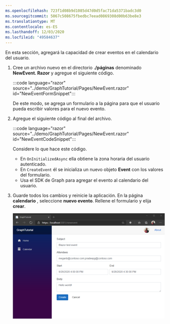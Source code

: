 ```yaml
---
ms.openlocfilehash: 723f1d08b9d1085d47d0d5fac71da5371badc3d0
ms.sourcegitcommit: 5067c508675fbedbc7eead0869308d00b63be8e3
ms.translationtype: MT
ms.contentlocale: es-ES
ms.lasthandoff: 12/03/2020
ms.locfileid: "49584637"
---
```

<!-- markdownlint-disable MD002 MD041 -->

En esta sección, agregará la capacidad de crear eventos en el calendario del usuario.

1. Cree un archivo nuevo en el directorio **./páginas** denominado **NewEvent. Razor** y agregue el siguiente código.

    :::code language="razor" source="../demo/GraphTutorial/Pages/NewEvent.razor" id="NewEventFormSnippet":::

    De este modo, se agrega un formulario a la página para que el usuario pueda escribir valores para el nuevo evento.

1. Agregue el siguiente código al final del archivo.

    :::code language="razor" source="../demo/GraphTutorial/Pages/NewEvent.razor" id="NewEventCodeSnippet":::

    Considere lo que hace este código.

    - En `OnInitializedAsync` ella obtiene la zona horaria del usuario autenticado.
    - En `CreateEvent` él se inicializa un nuevo objeto **Event** con los valores del formulario.
    - Usa el SDK de Graph para agregar el evento al calendario del usuario.

1. Guarde todos los cambios y reinicie la aplicación. En la página **calendario** , seleccione **nuevo evento**. Rellene el formulario y elija **crear**.

    ![Captura de pantalla del nuevo formulario de eventos](images/create-event.png)

